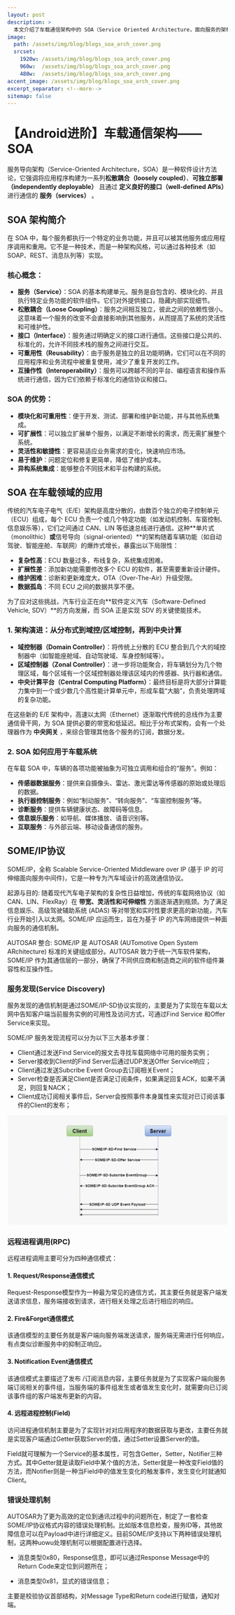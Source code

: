 ```yaml
---
layout: post
description: > 
  本文介绍了车载通信架构中的 SOA（Service Oriented Architecture，面向服务的架构）通信协议相关内容。
image: 
  path: /assets/img/blog/blogs_soa_arch_cover.png
  srcset: 
    1920w: /assets/img/blog/blogs_soa_arch_cover.png
    960w:  /assets/img/blog/blogs_soa_arch_cover.png
    480w:  /assets/img/blog/blogs_soa_arch_cover.png
accent_image: /assets/img/blog/blogs_soa_arch_cover.png
excerpt_separator: <!--more-->
sitemap: false
---
```

# 【Android进阶】车载通信架构——SOA
服务导向架构（Service-Oriented Architecture，SOA）是一种软件设计方法论，它强调将应用程序构建为一系列**松散耦合（loosely coupled）**、**可独立部署（independently deployable）** 且通过 **定义良好的接口（well-defined APIs）** 进行通信的 **服务（services）** 。
## SOA 架构简介
在 SOA 中，每个服务都执行一个特定的业务功能，并且可以被其他服务或应用程序调用和重用。它不是一种技术，而是一种架构风格，可以通过各种技术（如 SOAP、REST、消息队列等）实现。
### 核心概念：

* **服务（Service）**：SOA 的基本构建单元。服务是自包含的、模块化的、并且执行特定业务功能的软件组件。它们对外提供接口，隐藏内部实现细节。
* **松散耦合（Loose Coupling）**：服务之间相互独立，彼此之间的依赖性很小。这意味着一个服务的改变不会直接影响到其他服务，从而提高了系统的灵活性和可维护性。
* **接口（Interface）**：服务通过明确定义的接口进行通信。这些接口是公共的、标准化的，允许不同技术栈的服务之间进行交互。
* **可重用性（Reusability）**：由于服务是独立的且功能明确，它们可以在不同的应用程序和业务流程中被重复使用，减少了重复开发的工作。
* **互操作性（Interoperability）**：服务可以跨越不同的平台、编程语言和操作系统进行通信，因为它们依赖于标准化的通信协议和接口。

### SOA 的优势：

* **模块化和可重用性**：便于开发、测试、部署和维护新功能，并与其他系统集成。
* **可扩展性**：可以独立扩展单个服务，以满足不断增长的需求，而无需扩展整个系统。
* **灵活性和敏捷性**：更容易适应业务需求的变化，快速响应市场。
* **易于维护**：问题定位和修复更简单，降低了维护成本。
* **异构系统集成**：能够整合不同技术和平台构建的系统。

## SOA 在车载领域的应用
传统的汽车电子电气（E/E）架构是高度分散的，由数百个独立的电子控制单元（ECU）组成，每个 ECU 负责一个或几个特定功能（如发动机控制、车窗控制、信息娱乐等），它们之间通过 CAN、LIN 等低速总线进行通信。这种**单片式（monolithic）**或**信号导向（signal-oriented）**的架构随着车辆功能（如自动驾驶、智能座舱、车联网）的爆炸式增长，暴露出以下局限性：

* **复杂性高**：ECU 数量过多，布线复杂，系统集成困难。
* **扩展性差**：添加新功能需要修改多个 ECU 的软件，甚至需要重新设计硬件。
* **维护困难**：诊断和更新难度大，OTA（Over-The-Air）升级受限。
* **数据孤岛**：不同 ECU 之间的数据共享不便。

为了应对这些挑战，汽车行业正在向**软件定义汽车（Software-Defined Vehicle, SDV）**的方向发展，而 SOA 正是实现 SDV 的关键使能技术。
### 1. 架构演进：从分布式到域控/区域控制，再到中央计算

* **域控制器（Domain Controller）**：将传统上分散的 ECU 整合到几个大的域控制器中（如智能座舱域、自动驾驶域、车身控制域等）。
* **区域控制器（Zonal Controller）**：进一步将功能聚合，将车辆划分为几个物理区域，每个区域有一个区域控制器处理该区域内的传感器、执行器和通信。
* **中央计算平台（Central Computing Platform）**：最终目标是将大部分计算能力集中到一个或少数几个高性能计算单元中，形成车载“大脑”，负责处理跨域的复杂功能。

在这些新的 E/E 架构中，高速以太网（Ethernet）逐渐取代传统的总线作为主要通信骨干网，为 SOA 提供必要的带宽和低延迟。相比于分布式架构，会有一个处理器作为 **中央网关** ，来综合管理其他各个服务的订阅，数据分发。
### 2. SOA 如何应用于车载系统
在车载 SOA 中，车辆的各项功能被抽象为可独立调用和组合的“服务”。例如：

* **传感器数据服务**：提供来自摄像头、雷达、激光雷达等传感器的原始或处理后的数据。
* **执行器控制服务**：例如“制动服务”、“转向服务”、“车窗控制服务”等。
* **诊断服务**：提供车辆健康状态、故障码等信息。
* **信息娱乐服务**：如导航、媒体播放、语音识别等。
* **互联服务**：与外部云端、移动设备通信的服务。

## SOME/IP协议
SOME/IP，全称 Scalable Service-Oriented Middleware over IP (基于 IP 的可伸缩面向服务中间件)，它是一种专为汽车域设计的高效通信协议。

起源与目的: 随着现代汽车电子架构的复杂性日益增加，传统的车载网络协议（如 CAN、LIN、FlexRay）在 **带宽、灵活性和可伸缩性** 方面逐渐遇到瓶颈。为了满足信息娱乐、高级驾驶辅助系统 (ADAS) 等对带宽和实时性要求更高的新功能，汽车行业开始引入以太网。SOME/IP 应运而生，旨在为基于 IP 的汽车网络提供一种面向服务的通信机制。

AUTOSAR 整合: SOME/IP 是 AUTOSAR (AUTomotive Open System ARchitecture) 标准的关键组成部分。AUTOSAR 致力于统一汽车软件架构，SOME/IP 作为其通信层的一部分，确保了不同供应商和制造商之间的软件组件兼容性和互操作性。
### 服务发现(Service Discovery)
服务发现的通信机制是通过SOME/IP-SD协议实现的，主要是为了实现在车载以太网中告知客户端当前服务实例的可用性及访问方式，可通过Find Service 和Offer Service来实现。

SOME/IP 服务发现流程可以分为以下三大基本步骤：

* Client通过发送Find Service的报文去寻找车载网络中可用的服务实例；
* Server接收到Client的Find Server后通过UDP发送Offer Service响应；
* Client通过发送Subcribe Event Group去订阅相关Event；
* Server检查是否满足Client是否满足订阅条件，如果满足回复ACK，如果不满足，则回复NACK；
* Client成功订阅相关事件后，Server会按照事件本身属性来实现对已订阅该事件的Client的发布；

![](/assets/img/blog/blogs_someip_find_service.png)

### 远程进程调用(RPC)
远程进程调用主要可分为四种通信模式：
#### 1. Request/Response通信模式
Request-Response模型作为一种最为常见的通信方式，其主要任务就是客户端发送请求信息，服务端接收到请求，进行相关处理之后进行相应的响应。
#### 2. Fire&Forget通信模式
该通信模型的主要任务就是客户端向服务端发送请求，服务端无需进行任何响应，有点类似诊断服务中的抑制正响应。
#### 3. Notification Event通信模式
该通信模式主要描述了发布 /订阅消息内容，主要任务就是为了实现客户端向服务端订阅相关的事件组，当服务端的事件组发生或者值发生变化时，就需要向已订阅该事件组的客户端发布更新的内容。
#### 4. 远程进程控制(Field)
访问进程通信机制主要是为了实现针对对应用程序的数据获取与更改，主要任务就是实现客户端通过Getter获取Server的值，通过Setter设置Server的值。

Field就可理解为一个Service的基本属性，可包含Getter，Setter，Notifier三种方式。其中Getter就是读取Field中某个值的方法，Setter就是一种改变Field值的方法，而Notifier则是一种当Field中的值发生变化的触发事件，发生变化时就通知Client。
### 错误处理机制
AUTOSAR为了更为高效的定位到通讯过程中的问题所在，制定了一套检查SOME/IP协议格式内容的错误处理机制。比如版本信息检查，服务ID等，其他故障信息可以在Payload中进行详细定义。目前SOME/IP支持以下两种错误处理机制，这两种uowu处理机制可以根据配置进行选择。

- 消息类型0x80，Response信息，即可以通过Response Message中的Return Code来定位到问题所在；

- 消息类型0x81，显式的错误信息；

主要是校验协议首部结构，对Message Type和Return code进行赋值，通知对端。